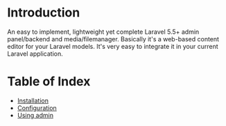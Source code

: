 # Introduction
An easy to implement, lightweight yet complete Laravel 5.5+ admin panel/backend and media/filemanager.
Basically it's a web-based content editor for your Laravel models. It's very easy to integrate it in your current Laravel application.

# Table of Index
* [Installation](install.md)
* [Configuration](config.md)
* [Using admin](usage.md)
